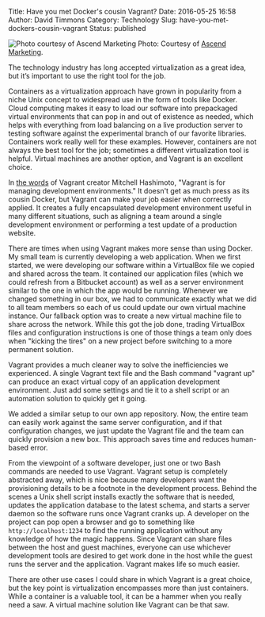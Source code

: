 Title: Have you met Docker's cousin Vagrant?
Date: 2016-05-25 16:58
Author: David Timmons
Category: Technology
Slug: have-you-met-dockers-cousin-vagrant
Status: published

![Photo courtesy of Ascend Marketing][1]
<span class="img-caption">
  Photo: Courtesy of [Ascend Marketing][2].
</span>

The technology industry has long accepted virtualization as a great
idea, but it’s important to use the right tool for the job.

Containers as a virtualization approach have grown in popularity from a
niche Unix concept to widespread use in the form of tools like Docker.
Cloud computing makes it easy to load our software into prepackaged
virtual environments that can pop in and out of existence as needed,
which helps with everything from load balancing on a live production
server to testing software against the experimental branch of our
favorite libraries. Containers work really well for these examples.
However, containers are not always the best tool for the job; sometimes
a different virtualization tool is helpful. Virtual machines are another
option, and Vagrant is an excellent choice.

In [the words][3] of Vagrant creator Mitchell Hashimoto, "Vagrant is for
managing development environments." It doesn't get as much press as its\
cousin Docker, but Vagrant can make your job easier when correctly
applied. It creates a fully encapsulated development environment useful
in many different situations, such as aligning a team around a single
development environment or performing a test update of a production
website.

There are times when using Vagrant makes more sense than using Docker.
My small team is currently developing a web application. When we first
started, we were developing our software within a VirtualBox file we
copied and shared across the team. It contained our application files
(which we could refresh from a Bitbucket account) as well as a server
environment similar to the one in which the app would be running.
Whenever we changed something in our box, we had to communicate exactly
what we did to all team members so each of us could update our own
virtual machine instance. Our fallback option was to create a new
virtual machine file to share across the network. While this got the job
done, trading VirtualBox files and configuration instructions is one of
those things a team only does when "kicking the tires" on a new project
before switching to a more permanent solution.

Vagrant provides a much cleaner way to solve the inefficiencies we
experienced. A single Vagrant text file and the Bash command "vagrant
up" can produce an exact virtual copy of an application development
environment. Just add some settings and tie it to a shell script or an
automation solution to quickly get it going.

We added a similar setup to our own app repository. Now, the entire team
can easily work against the same server configuration, and if that
configuration changes, we just update the Vagrant file and the team can
quickly provision a new box. This approach saves time and reduces
human-based error.

From the viewpoint of a software developer, just one or two Bash
commands are needed to use Vagrant. Vagrant setup is completely
abstracted away, which is nice because many developers want the
provisioning details to be a footnote in the development process. Behind
the scenes a Unix shell script installs exactly the software that is
needed, updates the application database to the latest schema, and
starts a server daemon so the software runs once Vagrant cranks up. A
developer on the project can pop open a browser and go to something like
`http://localhost:1234` to find the running application without any
knowledge of how the magic happens. Since Vagrant can share files
between the host and guest machines, everyone can use whichever
development tools are desired to get work done in the host while the
guest runs the server and the application. Vagrant makes life so much
easier.

There are other use cases I could share in which Vagrant is a great
choice, but the key point is virtualization encompasses more than just
containers. While a container is a valuable tool, it can be a hammer
when you really need a saw. A virtual machine solution like Vagrant can
be that saw.


[1]: {filename}/images/2016/07/dockers-cousin-vagrant.jpg
  "It's a little-known fact that Docker's cousin Vagrant likes V-neck sweaters."

[2]: http://thinking.ascend.marketing/have-you-met-dockers-cousin-vagrant
  "View this post on the Ascend Marketing blog."

[3]: http://stackoverflow.com/questions/16647069/should-i-use-vagrant-or-docker-for-creating-an-isolated-environment#answer-21314566
  "Visit stackoverflow.com."
